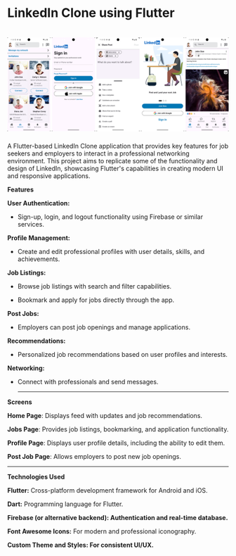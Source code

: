 <h1>LinkedIn Clone using Flutter</h1>

<h1 align="center">
  <img src="https://github.com/aminamin13/linkedin_clone/blob/main/Picture1.png">
</h1>

A Flutter-based LinkedIn Clone application that provides key features for job seekers and employers to interact in a professional networking environment. This project aims to replicate some of the functionality and design of LinkedIn, showcasing Flutter's capabilities in creating modern UI and responsive applications.

**Features**

**User Authentication:**

* Sign-up, login, and logout functionality using Firebase or similar services.

**Profile Management:**

* Create and edit professional profiles with user details, skills, and achievements.

**Job Listings:**

* Browse job listings with search and filter capabilities.

* Bookmark and apply for jobs directly through the app.

**Post Jobs:**

* Employers can post job openings and manage applications.

**Recommendations:**

* Personalized job recommendations based on user profiles and interests.

**Networking:**

* Connect with professionals and send messages.
  ______________________________________________________________

**Screens**

**Home Page**: Displays feed with updates and job recommendations.

**Jobs Page**: Provides job listings, bookmarking, and application functionality.

**Profile Page**: Displays user profile details, including the ability to edit them.

**Post Job Page**: Allows employers to post new job openings.
______________________________________________________________

**Technologies Used**

**Flutter:** Cross-platform development framework for Android and iOS.

**Dart:** Programming language for Flutter.

**Firebase (or alternative backend): Authentication and real-time database.**

**Font Awesome Icons:** For modern and professional iconography.

**Custom Theme and Styles: For consistent UI/UX.**

